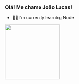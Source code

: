 ### Olá! Me chamo João Lucas!

- 🐱‍💻 I’m currently learning Node

<div>
  <a href="https://github.com/jluvarela">
  <img height="180em" width src="https://github-readme-stats.vercel.app/api?username=jluvarela&show_icons=true&theme=merko&include_all_commits=true&count_private=true"/>
  <!--<img height="180em" src="https://github-readme-stats.vercel.app/api/top-langs/?username=jluvarela&layout=compact&langs_count=7&theme=dracula"/> -->
</div>
